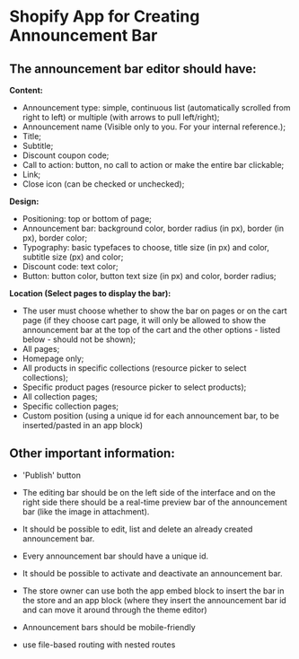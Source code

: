 # Shopify App for Creating Announcement Bar

## The announcement bar editor should have:

**Content:**

- Announcement type: simple, continuous list (automatically scrolled from right to left) or multiple (with arrows to pull left/right);
- Announcement name (Visible only to you. For your internal reference.);
- Title;
- Subtitle;
- Discount coupon code;
- Call to action: button, no call to action or make the entire bar clickable;
- Link;
- Close icon (can be checked or unchecked);

**Design:**

- Positioning: top or bottom of page;
- Announcement bar: background color, border radius (in px), border (in px), border color;
- Typography: basic typefaces to choose, title size (in px) and color, subtitle size (px) and color;
- Discount code: text color;
- Button: button color, button text size (in px) and color, border radius;

**Location (Select pages to display the bar):**

- The user must choose whether to show the bar on pages or on the cart page (if they choose cart page, it will only be allowed to show the announcement bar at the top of the cart and the other options - listed below - should not be shown);
- All pages;
- Homepage only;
- All products in specific collections (resource picker to select collections);
- Specific product pages (resource picker to select products);
- All collection pages;
- Specific collection pages;
- Custom position (using a unique id for each announcement bar, to be inserted/pasted in an app block)

## Other important information:

- 'Publish' button

- The editing bar should be on the left side of the interface and on the right side there should be a real-time preview bar of the announcement bar (like the image in attachment).

- It should be possible to edit, list and delete an already created announcement bar.

- Every announcement bar should have a unique id.

- It should be possible to activate and deactivate an announcement bar.

- The store owner can use both the app embed block to insert the bar in the store and an app block (where they insert the announcement bar id and can move it around through the theme editor)

- Announcement bars should be mobile-friendly

- use file-based routing with nested routes